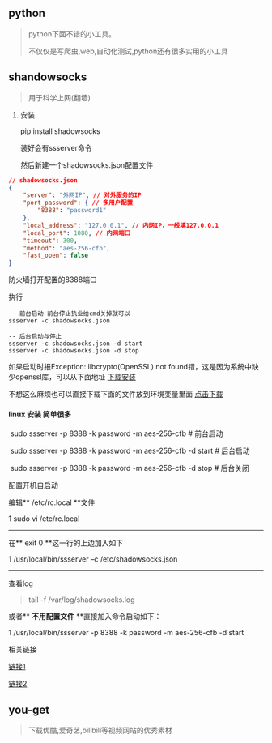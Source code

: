 

## python

> python下面不错的小工具。
>
> 不仅仅是写爬虫,web,自动化测试,python还有很多实用的小工具



## shandowsocks

> 用于科学上网(翻墙)

1. 安装

   pip install shadowsocks

   装好会有ssserver命令 

   然后新建一个shadowsocks.json配置文件
``` json
// shadowsocks.json
{
    "server": "外网IP", // 对外服务的IP
    "port_password": { // 多用户配置
        "8388": "password1"
    },
    "local_address": "127.0.0.1", // 内网IP，一般填127.0.0.1
    "local_port": 1080, // 内网端口
    "timeout": 300,
    "method": "aes-256-cfb",
    "fast_open": false
}
```

防火墙打开配置的8388端口

执行

```she
-- 前台启动 前台停止执业给cmd关掉就可以
ssserver -c shadowsocks.json

-- 后台启动与停止
ssserver -c shadowsocks.json -d start
ssserver -c shadowsocks.json -d stop 
```

如果启动时报Exception: libcrypto(OpenSSL) not found错，这是因为系统中缺少openssl库，可以从下面地址 [下载安装](https://slproweb.com/products/Win32OpenSSL.html)  

不想这么麻烦也可以直接下载下面的文件放到环境变量里面 [点击下载](https://download.csdn.net/download/github_33764133/10631174) 



#### linux 安装 简单很多

​	sudo ssserver -p 8388 -k password -m aes-256-cfb 			# 前台启动	

​	sudo ssserver -p 8388 -k password -m aes-256-cfb -d start		# 后台启动

​	sudo ssserver -p 8388 -k password -m aes-256-cfb -d stop		# 后台关闭

配置开机自启动

编辑** /etc/rc.local **文件

1 sudo vi /etc/rc.local

****

在** exit 0 **这一行的上边加入如下

1 /usr/local/bin/ssserver –c /etc/shadowsocks.json

****

查看log 

> tail -f /var/log/shadowsocks.log



或者** **不用配置文件** **直接加入命令启动如下：

1 /usr/local/bin/ssserver -p 8388 -k password -m aes-256-cfb -d start

相关链接

[链接1](https://blog.csdn.net/u011054333/article/details/52496303)

[链接2](https://blog.csdn.net/bbwangj/article/details/78593281)


## you-get

> 下载优酷,爱奇艺,bilibili等视频网站的优秀素材













